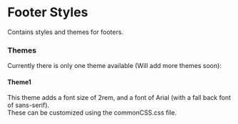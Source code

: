 # Footer Styles                                                
Contains styles and themes for footers.                                     
               
### Themes                                                                   
Currently there is only one theme available (Will add more themes soon):                                
                       
#### Theme1                                                                                           
This theme adds a font size of 2rem, and a font of Arial (with a fall back font of sans-serif).                   
These can be customized using the commonCSS.css file.                            
